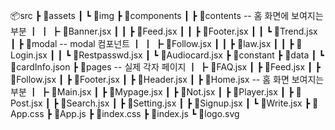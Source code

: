 📦src
 ┣ 📂assets
 ┃ ┗ 📂img
 ┣ 📂components
 ┃ ┣ 📂contents -- 홈 화면에 보여지는 부분
 ┃ ┃ ┣ 📜Banner.jsx
 ┃ ┃ ┣ 📜Feed.jsx
 ┃ ┃ ┣ 📜Footer.jsx
 ┃ ┃ ┗ 📜Trend.jsx
 ┃ ┣ 📂modal -- modal 컴포넌트
 ┃ ┃ ┣ 📜Follow.jsx
 ┃ ┃ ┣ 📜law.jsx
 ┃ ┃ ┣ 📜Login.jsx
 ┃ ┃ ┗ 📜Restpasswd.jsx
 ┃ ┗ 📜Audiocard.jsx
 ┣ 📂constant
 ┣ 📂data
 ┃ ┗ 📜cardInfo.json
 ┣ 📂pages  -- 실제 각자 페이지
 ┃ ┣ 📜FAQ.jsx
 ┃ ┣ 📜Feed.jsx
 ┃ ┣ 📜Follow.jsx
 ┃ ┣ 📜Footer.jsx
 ┃ ┣ 📜Header.jsx
 ┃ ┣ 📜Home.jsx -- 홈 화면 보여지는 부분
 ┃ ┣ 📜Main.jsx
 ┃ ┣ 📜Mypage.jsx
 ┃ ┣ 📜Not.jsx
 ┃ ┣ 📜Player.jsx
 ┃ ┣ 📜Post.jsx
 ┃ ┣ 📜Search.jsx
 ┃ ┣ 📜Setting.jsx
 ┃ ┣ 📜Signup.jsx
 ┃ ┗ 📜Write.jsx
 ┣ 📜App.css
 ┣ 📜App.js
 ┣ 📜index.css
 ┣ 📜index.js
 ┗ 📜logo.svg
